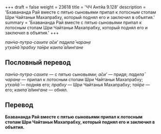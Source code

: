 +++
draft = false
weight = 23618
title = 'ЧЧ Антйа 9.128'
description = 'Бхавананда Рай вместе с пятью сыновьями припал к лотосным стопам Шри Чайтаньи Махапрабху, который поднял его и заключил в объятия.'
summary = 'Бхавананда Рай вместе с пятью сыновьями припал к лотосным стопам Шри Чайтаньи Махапрабху, который поднял его и заключил в объятия.'
+++

_пан̃ча-путра-сахите а̄си’ пад̣ила̄ чаран̣е  
ут̣ха̄н̃а̄ прабху та̄н̇ре каила̄ а̄лин̇гане_

## Пословный перевод

_пан̃ча_\-_путра_\-_сахите_ — с пятью сыновьями; _а̄си’_ — придя; _пад̣ила̄_ _чаран̣е_ — припал к лотосным стопам Шри Чайтаньи Махапрабху; _ут̣ха̄н̃а̄_ — подняв его; _прабху_ — Шри Чайтанья Махапрабху; _та̄н̇ре_ — его; _каила̄_ _а̄лин̇гане_ — обнял.

## Перевод

**Бхавананда Рай вместе с пятью сыновьями припал к лотосным стопам Шри Чайтаньи Махапрабху, который поднял его и заключил в объятия.**
